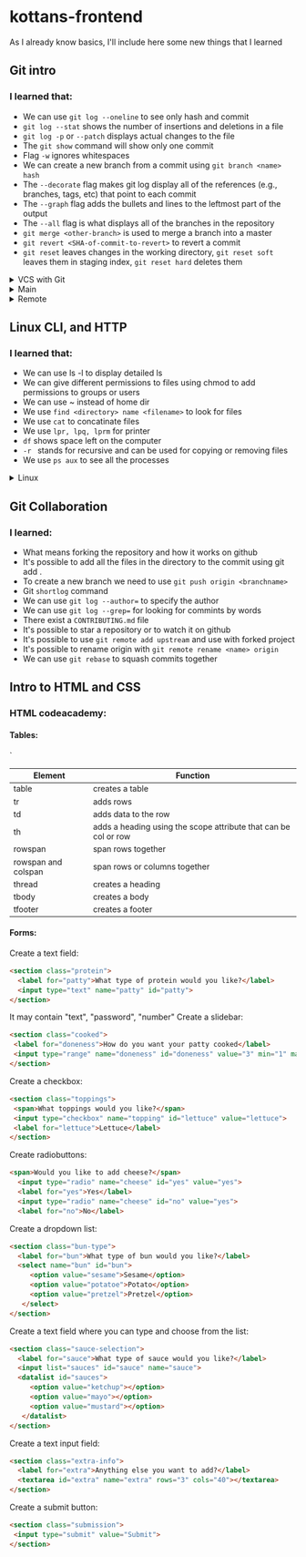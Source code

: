 # kottans-frontend

As I already know basics, I'll include here some new things that I learned 

## Git intro
### I learned that:
* We can use `git log --oneline` to see only hash and commit
* `git log --stat` shows the number of insertions and deletions in a file
* `git log -p` or `--patch` displays actual changes to the file
* The `git show` command will show only one commit
* Flag `-w` ignores whitespaces 
* We can create a new branch from a commit using `git branch <name> hash`
* The `--decorate` flag makes git log display all of the references (e.g., branches, tags, etc) that point to each commit
* The `--graph` flag adds the bullets and lines to the leftmost part of the output
* The `--all` flag is what displays all of the branches in the repository
* `git merge <other-branch>` is used to merge a branch into a master
* `git revert <SHA-of-commit-to-revert>` to revert a commit
* `git reset` leaves changes in the working directory, `git reset soft` leaves them in staging index, `git reset hard` deletes them

<details>
  <summary>VCS with Git</summary>
  <img src ="screenshots/git1.png">
</details>
<details>
  <summary>Main</summary>
  <img src ="screenshots/git3.png" width=95%>
</details>
<details>
  <summary>Remote</summary>
  <img src ="screenshots/git4.png" width=95%>
</details>

## Linux CLI, and HTTP
### I learned that:
* We can use ls -l to display detailed ls
* We can give different permissions to files using  chmod to add permissions to groups or users
* We can use ~ instead of home dir
* We use `find <directory> name <filename>` to look for files
* We use `cat` to concatinate files
* We use `lpr, lpq, lprm` for printer
* `df` shows space left on the computer
* `-r ` stands for recursive and can be used for copying or removing files
* We use `ps aux` to see all the processes
<details>
  <summary>Linux</summary>
  <img src ="screenshots/linux.png">
</details>

## Git Collaboration
### I learned:
* What means forking the repository and how it works on github
* It's possible to add all the files in the directory to the commit using git add .
* To create a new branch we need to use `git push origin <branchname>`
* Git `shortlog` command
* We can use `git log --author=` to specify the author
* We can use `git log --grep=` for looking for commints by words
* There exist a `CONTRIBUTING.md`  file 
* It's possible to star a repository or to watch it on github
* It's possible to use `git remote add upstream` and use with forked project
* It's possible to rename origin with `git remote rename <name> origin`
* We can use `git rebase` to squash commits together

## Intro to HTML and CSS
### HTML codeacademy:
#### Tables:

<table>
  <thead> 
    <tr>
     <th scope="col">Element</th>
     <th scope="col">Function</th>
     </tr>
   </thead> 
   <tbody>
    <tr>
      <td>table</td>
      <td>creates a table</td>
    </tr>`
     <tr>
      <td>tr</td>
      <td>adds rows</td>
    </tr>
     <tr>
      <td>td</td>
      <td>adds data to the row</td>
    </tr>
     <tr>
      <td>th</td>
      <td>adds a heading using the scope attribute that can be col or row</td>
    </tr>
     <tr>
      <td>rowspan</td>
      <td>span rows together</td>
    </tr>
     <tr>
      <td>rowspan and colspan</td>
      <td>span rows or columns together</td>
    </tr>
     <tr>
      <td>thread</td>
      <td>creates a heading</td>
    </tr>
      <tr>
      <td>tbody</td>
      <td>creates a body</td>
    </tr>
      <tr>
      <td>tfooter</td>
      <td>creates a footer</td>
    </tr>
</table>

#### Forms:

Create a text field:

```html
<section class="protein">
  <label for="patty">What type of protein would you like?</label>
  <input type="text" name="patty" id="patty">
</section>
```
It may contain "text", "password", "number" 
Create a slidebar:
```html
<section class="cooked">
 <label for="doneness">How do you want your patty cooked</label>
 <input type="range" name="doneness" id="doneness" value="3" min="1" max="5">
</section>
```
Create a checkbox:
```html
<section class="toppings">
 <span>What toppings would you like?</span>
 <input type="checkbox" name="topping" id="lettuce" value="lettuce">
 <label for="lettuce">Lettuce</label>
</section>
```
Create radiobuttons:
```html
<span>Would you like to add cheese?</span>
  <input type="radio" name="cheese" id="yes" value="yes">
  <label for="yes">Yes</label>
  <input type="radio" name="cheese" id="no" value="yes">
  <label for="no">No</label>
```
Create a dropdown list:
```html
<section class="bun-type">
  <label for="bun">What type of bun would you like?</label>
  <select name="bun" id="bun">
     <option value="sesame">Sesame</option>
     <option value="potatoe">Potato</option>
     <option value="pretzel">Pretzel</option>
   </select>
</section>
```
Create a text field where you can type and choose from the list:
```html
<section class="sauce-selection">
  <label for="sauce">What type of sauce would you like?</label>
  <input list="sauces" id="sauce" name="sauce">
  <datalist id="sauces">
     <option value="ketchup"></option>
     <option value="mayo"></option>
     <option value="mustard"></option>
   </datalist>
</section>
```
Create a text input field:
```html
<section class="extra-info">
  <label for="extra">Anything else you want to add?</label>
  <textarea id="extra" name="extra" rows="3" cols="40"></textarea>
</section>
```
Create a submit button:
```html
<section class="submission">
 <input type="submit" value="Submit">
</section>
```
